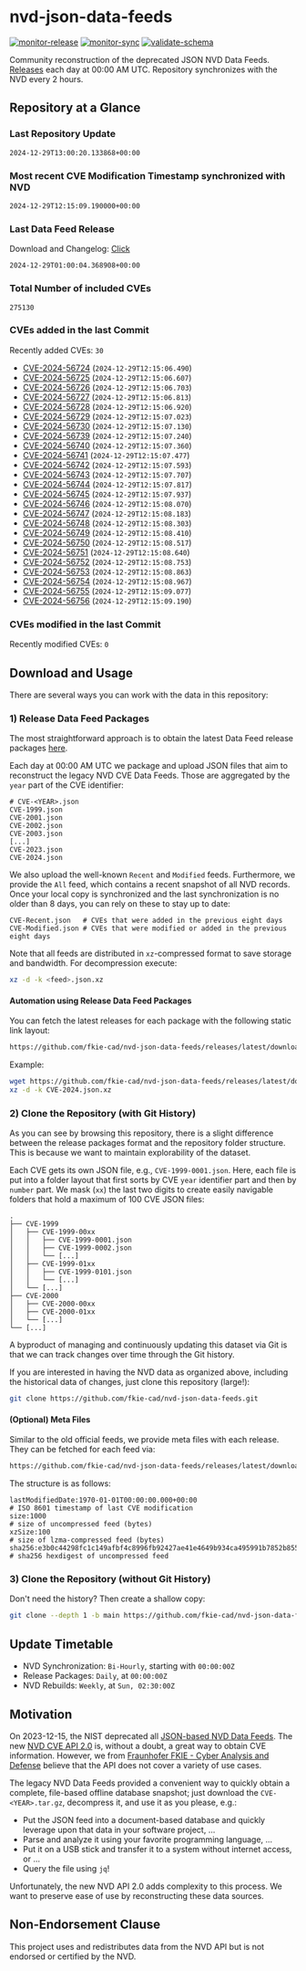 # nvd-json-data-feeds

[![monitor-release](https://github.com/fkie-cad/nvd-json-data-feeds/actions/workflows/monitor_release.yml/badge.svg)](https://github.com/fkie-cad/nvd-json-data-feeds/actions/workflows/monitor_release.yml)
[![monitor-sync](https://github.com/fkie-cad/nvd-json-data-feeds/actions/workflows/monitor_sync.yml/badge.svg)](https://github.com/fkie-cad/nvd-json-data-feeds/actions/workflows/monitor_sync.yml)
[![validate-schema](https://github.com/fkie-cad/nvd-json-data-feeds/actions/workflows/validate_schema.yml/badge.svg)](https://github.com/fkie-cad/nvd-json-data-feeds/actions/workflows/validate_schema.yml)

Community reconstruction of the deprecated JSON NVD Data Feeds.
[Releases](https://github.com/fkie-cad/nvd-json-data-feeds/releases/latest) each day at 00:00 AM UTC.
Repository synchronizes with the NVD every 2 hours.

## Repository at a Glance

### Last Repository Update

```plain
2024-12-29T13:00:20.133868+00:00
```

### Most recent CVE Modification Timestamp synchronized with NVD

```plain
2024-12-29T12:15:09.190000+00:00
```

### Last Data Feed Release

Download and Changelog: [Click](https://github.com/fkie-cad/nvd-json-data-feeds/releases/latest)

```plain
2024-12-29T01:00:04.368908+00:00
```

### Total Number of included CVEs

```plain
275130
```

### CVEs added in the last Commit

Recently added CVEs: `30`

- [CVE-2024-56724](CVE-2024/CVE-2024-567xx/CVE-2024-56724.json) (`2024-12-29T12:15:06.490`)
- [CVE-2024-56725](CVE-2024/CVE-2024-567xx/CVE-2024-56725.json) (`2024-12-29T12:15:06.607`)
- [CVE-2024-56726](CVE-2024/CVE-2024-567xx/CVE-2024-56726.json) (`2024-12-29T12:15:06.703`)
- [CVE-2024-56727](CVE-2024/CVE-2024-567xx/CVE-2024-56727.json) (`2024-12-29T12:15:06.813`)
- [CVE-2024-56728](CVE-2024/CVE-2024-567xx/CVE-2024-56728.json) (`2024-12-29T12:15:06.920`)
- [CVE-2024-56729](CVE-2024/CVE-2024-567xx/CVE-2024-56729.json) (`2024-12-29T12:15:07.023`)
- [CVE-2024-56730](CVE-2024/CVE-2024-567xx/CVE-2024-56730.json) (`2024-12-29T12:15:07.130`)
- [CVE-2024-56739](CVE-2024/CVE-2024-567xx/CVE-2024-56739.json) (`2024-12-29T12:15:07.240`)
- [CVE-2024-56740](CVE-2024/CVE-2024-567xx/CVE-2024-56740.json) (`2024-12-29T12:15:07.360`)
- [CVE-2024-56741](CVE-2024/CVE-2024-567xx/CVE-2024-56741.json) (`2024-12-29T12:15:07.477`)
- [CVE-2024-56742](CVE-2024/CVE-2024-567xx/CVE-2024-56742.json) (`2024-12-29T12:15:07.593`)
- [CVE-2024-56743](CVE-2024/CVE-2024-567xx/CVE-2024-56743.json) (`2024-12-29T12:15:07.707`)
- [CVE-2024-56744](CVE-2024/CVE-2024-567xx/CVE-2024-56744.json) (`2024-12-29T12:15:07.817`)
- [CVE-2024-56745](CVE-2024/CVE-2024-567xx/CVE-2024-56745.json) (`2024-12-29T12:15:07.937`)
- [CVE-2024-56746](CVE-2024/CVE-2024-567xx/CVE-2024-56746.json) (`2024-12-29T12:15:08.070`)
- [CVE-2024-56747](CVE-2024/CVE-2024-567xx/CVE-2024-56747.json) (`2024-12-29T12:15:08.183`)
- [CVE-2024-56748](CVE-2024/CVE-2024-567xx/CVE-2024-56748.json) (`2024-12-29T12:15:08.303`)
- [CVE-2024-56749](CVE-2024/CVE-2024-567xx/CVE-2024-56749.json) (`2024-12-29T12:15:08.410`)
- [CVE-2024-56750](CVE-2024/CVE-2024-567xx/CVE-2024-56750.json) (`2024-12-29T12:15:08.517`)
- [CVE-2024-56751](CVE-2024/CVE-2024-567xx/CVE-2024-56751.json) (`2024-12-29T12:15:08.640`)
- [CVE-2024-56752](CVE-2024/CVE-2024-567xx/CVE-2024-56752.json) (`2024-12-29T12:15:08.753`)
- [CVE-2024-56753](CVE-2024/CVE-2024-567xx/CVE-2024-56753.json) (`2024-12-29T12:15:08.863`)
- [CVE-2024-56754](CVE-2024/CVE-2024-567xx/CVE-2024-56754.json) (`2024-12-29T12:15:08.967`)
- [CVE-2024-56755](CVE-2024/CVE-2024-567xx/CVE-2024-56755.json) (`2024-12-29T12:15:09.077`)
- [CVE-2024-56756](CVE-2024/CVE-2024-567xx/CVE-2024-56756.json) (`2024-12-29T12:15:09.190`)


### CVEs modified in the last Commit

Recently modified CVEs: `0`



## Download and Usage

There are several ways you can work with the data in this repository:

### 1) Release Data Feed Packages

The most straightforward approach is to obtain the latest Data Feed release packages [here](https://github.com/fkie-cad/nvd-json-data-feeds/releases/latest).

Each day at 00:00 AM UTC we package and upload JSON files that aim to reconstruct the legacy NVD CVE Data Feeds.
Those are aggregated by the `year` part of the CVE identifier:

```
# CVE-<YEAR>.json
CVE-1999.json
CVE-2001.json
CVE-2002.json
CVE-2003.json
[...]
CVE-2023.json
CVE-2024.json
```

We also upload the well-known `Recent` and `Modified` feeds.
Furthermore, we provide the `All` feed, which contains a recent snapshot of all NVD records.
Once your local copy is synchronized and the last synchronization is no older than 8 days, you can rely on these to stay up to date:

```plain
CVE-Recent.json   # CVEs that were added in the previous eight days
CVE-Modified.json # CVEs that were modified or added in the previous eight days
```

Note that all feeds are distributed in `xz`-compressed format to save storage and bandwidth.
For decompression execute:

```sh
xz -d -k <feed>.json.xz
```

#### Automation using Release Data Feed Packages

You can fetch the latest releases for each package with the following static link layout:

```sh
https://github.com/fkie-cad/nvd-json-data-feeds/releases/latest/download/CVE-<YEAR>.json.xz
```

Example:

```sh
wget https://github.com/fkie-cad/nvd-json-data-feeds/releases/latest/download/CVE-2024.json.xz
xz -d -k CVE-2024.json.xz
```

### 2) Clone the Repository (with Git History)

As you can see by browsing this repository, there is a slight difference between the release packages format and the repository folder structure.
This is because we want to maintain explorability of the dataset.

Each CVE gets its own JSON file, e.g., `CVE-1999-0001.json`.
Here, each file is put into a folder layout that first sorts by CVE `year` identifier part and then by `number` part.
We mask (`xx`) the last two digits to create easily navigable folders that hold a maximum of 100 CVE JSON files:

```plain
.
├── CVE-1999
│   ├── CVE-1999-00xx
│   │   ├── CVE-1999-0001.json
│   │   ├── CVE-1999-0002.json
│   │   └── [...]
│   ├── CVE-1999-01xx
│   │   ├── CVE-1999-0101.json
│   │   └── [...]
│   └── [...]
├── CVE-2000
│   ├── CVE-2000-00xx
│   ├── CVE-2000-01xx
│   └── [...]
└── [...]
```

A byproduct of managing and continuously updating this dataset via Git is that we can track changes over time through the Git history.

If you are interested in having the NVD data as organized above, including the historical data of changes, just clone this repository (large!):

```sh
git clone https://github.com/fkie-cad/nvd-json-data-feeds.git
```

#### (Optional) Meta Files

Similar to the old official feeds, we provide meta files with each release. They can be fetched for each feed via:

```sh
https://github.com/fkie-cad/nvd-json-data-feeds/releases/latest/download/CVE-<YEAR>.meta
```

The structure is as follows:

```plain
lastModifiedDate:1970-01-01T00:00:00.000+00:00                          # ISO 8601 timestamp of last CVE modification
size:1000                                                               # size of uncompressed feed (bytes)
xzSize:100                                                              # size of lzma-compressed feed (bytes)
sha256:e3b0c44298fc1c149afbf4c8996fb92427ae41e4649b934ca495991b7852b855 # sha256 hexdigest of uncompressed feed
```

### 3) Clone the Repository (without Git History)

Don't need the history? Then create a shallow copy:

```sh
git clone --depth 1 -b main https://github.com/fkie-cad/nvd-json-data-feeds.git
```


## Update Timetable

* NVD Synchronization: `Bi-Hourly`, starting with `00:00:00Z`
* Release Packages: `Daily`, at `00:00:00Z`
* NVD Rebuilds: `Weekly`, at `Sun, 02:30:00Z`


## Motivation

On 2023-12-15, the NIST deprecated all [JSON-based NVD Data Feeds](https://nvd.nist.gov/vuln/data-feeds#divRetirementBanner-1).
The new [NVD CVE API 2.0](https://nvd.nist.gov/developers/vulnerabilities) is, without a doubt, a great way to obtain CVE information.
However, we from [Fraunhofer FKIE - Cyber Analysis and Defense](https://www.fkie.fraunhofer.de/en/departments/cad.html) believe that the API does not cover a variety of use cases.

The legacy NVD Data Feeds provided a convenient way to quickly obtain a complete, file-based offline database snapshot; just download the `CVE-<YEAR>.tar.gz`, decompress it, and use it as you please, e.g.:

- Put the JSON feed into a document-based database and quickly leverage upon that data in your software project, ...
- Parse and analyze it using your favorite programming language, ...
- Put it on a USB stick and transfer it to a system without internet access, or ...
- Query the file using `jq`!

Unfortunately, the new NVD API 2.0 adds complexity to this process.
We want to preserve ease of use by reconstructing these data sources.

## Non-Endorsement Clause

This project uses and redistributes data from the NVD API but is not endorsed or certified by the NVD.